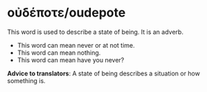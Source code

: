 # οὐδέποτε/oudepote
This word is used to describe a state of being. It is an adverb.

* This word can mean never or at not time.
* This word can mean nothing.
* This word can mean have you never?

**Advice to translators**: A state of being describes a situation or how something is.
